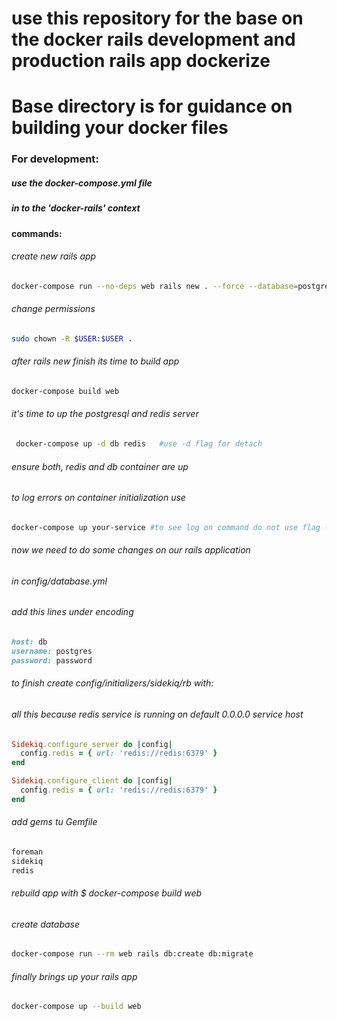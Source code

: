 # use this repository for the base on the docker rails development and production rails app dockerize

# Base directory is for guidance on building your docker files

### For development:
##### use the docker-compose.yml file

#####  in to the 'docker-rails' context
#### commands:
###### create new rails app
```bash
docker-compose run --no-deps web rails new . --force --database=postgresql
```

###### change permissions
```bash
sudo chown -R $USER:$USER .
```

###### after rails new finish its time to build app
```bash
docker-compose build web
```

###### it's time to up the postgresql and redis server
```bash
 docker-compose up -d db redis   #use -d flag for detach
```

###### ensure both, redis and db container are up
###### to log errors on container initialization use 
```bash
docker-compose up your-service #to see log on command do not use flag -d
```

###### now we need to do some changes on our rails application
###### in config/database.yml
###### add this lines under encoding
```ruby
host: db
username: postgres
password: password
```

###### to finish create config/initializers/sidekiq/rb with: 
###### all this because redis service is running on default 0.0.0.0 service host
```ruby
Sidekiq.configure_server do |config|
  config.redis = { url: 'redis://redis:6379' }
end

Sidekiq.configure_client do |config|
  config.redis = { url: 'redis://redis:6379' }
end
```

###### add gems tu Gemfile
```ruby
foreman
sidekiq
redis
```

###### rebuild app with $ docker-compose build web

###### create database 
```bash
docker-compose run --rm web rails db:create db:migrate
```

###### finally brings up your rails app
```bash
docker-compose up --build web
```
